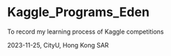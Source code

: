 # Kaggle_Programs_Eden
To record my learning process of Kaggle competitions


2023-11-25, CityU, Hong Kong SAR
